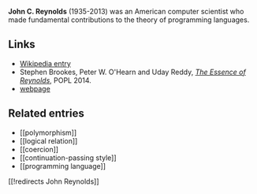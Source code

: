 **John C. Reynolds** (1935-2013) was an American computer scientist who made fundamental contributions to the theory of programming languages.

## Links

* [Wikipedia entry](https://en.wikipedia.org/wiki/John_C._Reynolds)
* Stephen Brookes, Peter W. O'Hearn and Uday Reddy, _[The Essence of Reynolds](http://www.cs.bham.ac.uk/~udr/papers/EssenceOfReynolds.pdf)_, POPL 2014.
* [webpage](http://www.cs.cmu.edu/~jcr/)

## Related entries

* [[polymorphism]]
* [[logical relation]]
* [[coercion]]
* [[continuation-passing style]]
* [[programming language]]


[[!redirects John Reynolds]]